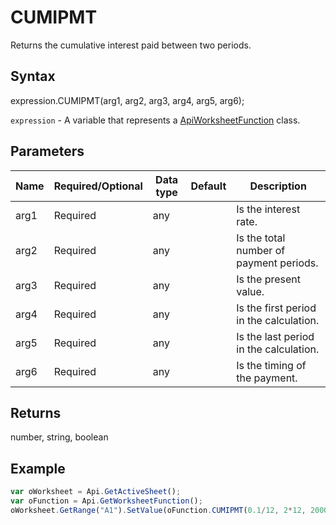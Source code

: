 # CUMIPMT

Returns the cumulative interest paid between two periods.

## Syntax

expression.CUMIPMT(arg1, arg2, arg3, arg4, arg5, arg6);

`expression` - A variable that represents a [ApiWorksheetFunction](../ApiWorksheetFunction.md) class.

## Parameters

| **Name** | **Required/Optional** | **Data type** | **Default** | **Description** |
| ------------- | ------------- | ------------- | ------------- | ------------- |
| arg1 | Required | any |  | Is the interest rate. |
| arg2 | Required | any |  | Is the total number of payment periods. |
| arg3 | Required | any |  | Is the present value. |
| arg4 | Required | any |  | Is the first period in the calculation. |
| arg5 | Required | any |  | Is the last period in the calculation. |
| arg6 | Required | any |  | Is the timing of the payment. |

## Returns

number, string, boolean

## Example



```javascript
var oWorksheet = Api.GetActiveSheet();
var oFunction = Api.GetWorksheetFunction();
oWorksheet.GetRange("A1").SetValue(oFunction.CUMIPMT(0.1/12, 2*12, 2000, 1, 24, 0));
```

